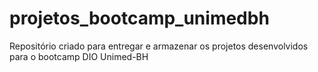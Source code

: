 # projetos_bootcamp_unimedbh
Repositório criado para entregar e armazenar os projetos desenvolvidos para o bootcamp DIO Unimed-BH
